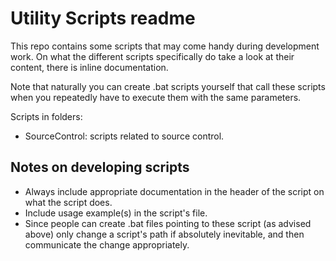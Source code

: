 # Utility Scripts readme



This repo contains some scripts that may come handy during development work. On what the different scripts specifically do take a look at their content, there is inline documentation.

Note that naturally you can create .bat scripts yourself that call these scripts when you repeatedly have to execute them with the same parameters.

Scripts in folders:

- SourceControl: scripts related to source control.


## Notes on developing scripts

- Always include appropriate documentation in the header of the script on what the script does.
- Include usage example(s) in the script's file.
- Since people can create .bat files pointing to these script (as advised above) only change a script's path if absolutely inevitable, and then communicate the change appropriately.